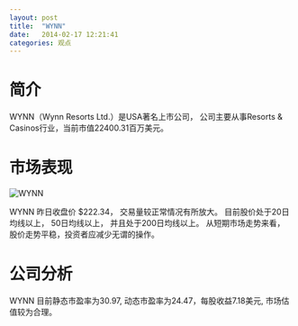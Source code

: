 ```yaml
---
layout: post
title:  "WYNN"
date:   2014-02-17 12:21:41
categories: 观点
---
```


# 简介
WYNN（Wynn Resorts Ltd.）是USA著名上市公司，
公司主要从事Resorts & Casinos行业，当前市值22400.31百万美元。

# 市场表现

![WYNN](http://finviz.com/chart.ashx?t=WYNN&ty=c&ta=1&p=d&s=l)

WYNN 昨日收盘价 $222.34，
交易量较正常情况有所放大。
目前股价处于20日均线以上，
50日均线以上，
并且处于200日均线以上。
从短期市场走势来看，
股价走势平稳，投资者应减少无谓的操作。

# 公司分析
WYNN 目前静态市盈率为30.97, 动态市盈率为24.47，每股收益7.18美元,
市场估值较为合理。
